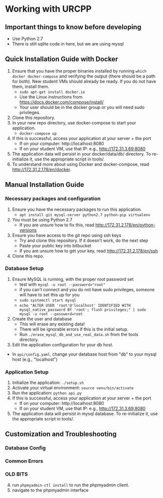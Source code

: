 # Working with URCPP

## Important things to know before developing

  - Use Python 2.7
  - There is still sqlite code in here, but we are using mysql

## Quick Installation Guide with Docker

1. Ensure that you have the proper binaries installed by running `which docker docker-compose` and verifying the output (there should be a path for both). New student VMs should already be ready. If you do not have them, install them.
	* `sudo apt-get install docker.io`
	* Use the Linux instructions from https://docs.docker.com/compose/install/
	* Your user should be in the docker group or you will need sudo privileges.
2. Clone this repository.
3. In your new repo directory, use docker-compose to start your application.
	* `docker-compose up`
4. If this is successful, access your application at your server + the port
	* If on your computer: http://localhost:8080
	* If on your student VM, use that IP: e.g., http://172.31.3.69:8080
5. The application data will persist in your docker/data/db/ directory. To re-initialize it, use the appropriate script in tools/.
6. To understand more about using Docker and docker-compose, read http://172.31.2.178/en/docker.

## Manual Installation Guide

### Necessary packages and configuration
1. Ensure you have the necessary packages to run this application.
	* `apt install git mysql-server python2.7 python-pip virtualenv`
2. You must be using Python 2.7
	* If you are unsure how to fix this, read http://172.31.2.178/en/python-versions
3. Ensure you have access to the git repo using ssh keys
	* Try and clone this repository. If it doesn't work, do the next step
	* Paste your public key into bitbucket
	* If you are unsure how to get your key, read http://172.31.2.178/en/ssh
4. Clone this repo.

### Database Setup
1. Ensure MySQL is running, with the proper root password set
	* test with `mysql -u root --password="root"` 
	* if you can't connect and you do not have sudo privileges, someone will have to set this up for you
	* `sudo systemctl start mysql`
	* `echo "ALTER USER 'root'@'localhost' IDENTIFIED WITH mysql_native_password BY 'root'; flush privileges;" | sudo mysql -u root --password=root`
2. Create the user and database
	* This will erase any existing data!
	* There will be ignorable errors if this is the initial setup.
	* Run `./erase_mysql_db_and_use_real_data.sh` from the tools directory.
3. Edit the application configuration for your db host.
  * In `api/config.yaml`, change your database host from "db" to your mysql host (e.g., "localhost")

### Application Setup
1. Initialize the application: `./setup.sh`
2. Activate your virtual environment: `source venv/bin/activate`
3. Run the application: `python api.py`
4. If this is successful, access your application at your server + the port
	* If on your computer: http://localhost:8080
	* If on your student VM, use that IP: e.g., http://172.31.3.69:8080
5. The application data will persist in mysql database. To re-initialize it, use the appropriate script in tools/.

## Customization and Troubleshooting

### Database Config

### Common Errors


### OLD BITS 
4. run `phpmyadmin-ctl install` to run the phpmyadmin client.
5. navigate to the phpmyadmin interface

